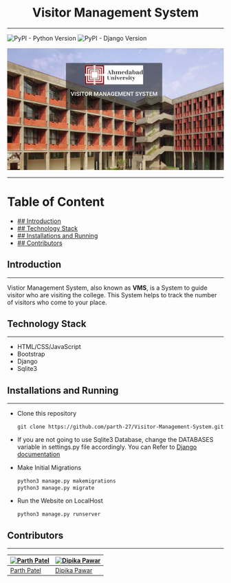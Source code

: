 <h1 align = "center">
    Visitor Management System
</h1>

---

<img alt="PyPI - Python Version" src="https://img.shields.io/badge/python%20vesion-3.8.2-green"> <img alt="PyPI - Django Version" src="https://img.shields.io/badge/django%20version-3.0.6-blue">


<p>
<img src = "VMS.png">
</p>



---

<h1>Table of Content</h1>

- [## Introduction](#h2-idintroduction-109introductionh2)
- [## Technology Stack](#h2-idtechnology-stack-549technology-stackh2)
- [## Installations and Running](#h2-idinstallations-and-running-497installations-and-runningh2)
- [## Contributors](#h2-idcontributors-1contributorsh2)


## Introduction
---
Vistior Management System, also known as <strong>VMS</strong>, is a System to guide visitor who are visiting the college.
This System helps to track the number of visitors who come to your place. 


## Technology Stack
---

- HTML/CSS/JavaScript
- Bootstrap
- Django
- Sqlite3


## Installations and Running
---

- Clone this repository
    ```
    git clone https://github.com/parth-27/Visitor-Management-System.git
    ```

- If you are not going to use Sqlite3 Database, change the DATABASES variable in settings.py file accordingly. You can Refer to [Django documentation](https://docs.djangoproject.com/en/3.0/ref/databases/)

-  Make Initial Migrations
    ```
    python3 manage.py makemigrations
    python3 manage.py migrate
    ```

- Run the Website on LocalHost
    ```
    python3 manage.py runserver
    ```

## Contributors
---
| [![Parth Patel](https://avatars3.githubusercontent.com/u/54990846?s=460&u=5747a950e2be8347631fce1c2a57a9cf356f6746&v=4)](https://github.com/parth-27) | [![Dipika Pawar](https://avatars1.githubusercontent.com/u/55924136?s=460&u=65b79bfc828325fb8d441a1d6c9fcc3adce32c8c&v=4)](https://github.com/DipikaPawar12)  |
| ---- | ---- |
| [Parth Patel](https://github.com/parth-27) | [Dipika Pawar](https://github.com/DipikaPawar12) |
